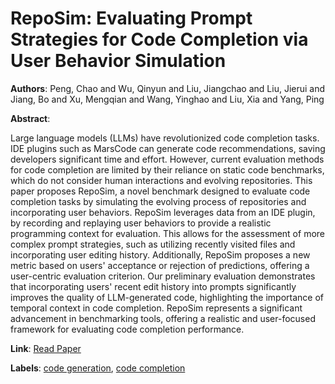 # RepoSim: Evaluating Prompt Strategies for Code Completion via User Behavior Simulation

**Authors**: Peng, Chao and Wu, Qinyun and Liu, Jiangchao and Liu, Jierui and Jiang, Bo and Xu, Mengqian and Wang, Yinghao and Liu, Xia and Yang, Ping

**Abstract**:

Large language models (LLMs) have revolutionized code completion tasks. IDE plugins such as MarsCode can generate code recommendations, saving developers significant time and effort. However, current evaluation methods for code completion are limited by their reliance on static code benchmarks, which do not consider human interactions and evolving repositories. This paper proposes RepoSim, a novel benchmark designed to evaluate code completion tasks by simulating the evolving process of repositories and incorporating user behaviors. RepoSim leverages data from an IDE plugin, by recording and replaying user behaviors to provide a realistic programming context for evaluation. This allows for the assessment of more complex prompt strategies, such as utilizing recently visited files and incorporating user editing history. Additionally, RepoSim proposes a new metric based on users' acceptance or rejection of predictions, offering a user-centric evaluation criterion. Our preliminary evaluation demonstrates that incorporating users' recent edit history into prompts significantly improves the quality of LLM-generated code, highlighting the importance of temporal context in code completion. RepoSim represents a significant advancement in benchmarking tools, offering a realistic and user-focused framework for evaluating code completion performance.

**Link**: [Read Paper](https://doi.org/10.1145/3691620.3695299)

**Labels**: [code generation](../../labels/code_generation.md), [code completion](../../labels/code_completion.md)
